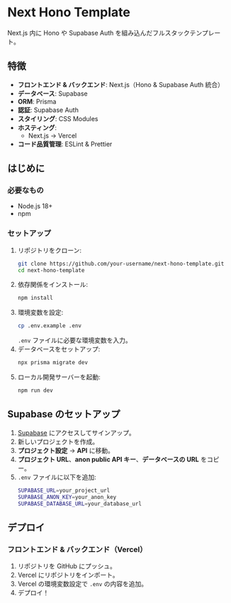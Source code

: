 # Next Hono Template

Next.js 内に Hono や Supabase Auth を組み込んだフルスタックテンプレート。

## 特徴

- **フロントエンド & バックエンド**: Next.js（Hono & Supabase Auth 統合）
- **データベース**: Supabase
- **ORM**: Prisma
- **認証**: Supabase Auth
- **スタイリング**: CSS Modules
- **ホスティング**:
  - Next.js → Vercel
- **コード品質管理**: ESLint & Prettier

## はじめに

### 必要なもの

- Node.js 18+
- npm

### セットアップ

1. リポジトリをクローン:
   ```sh
   git clone https://github.com/your-username/next-hono-template.git
   cd next-hono-template
   ```
2. 依存関係をインストール:
   ```sh
   npm install
   ```
3. 環境変数を設定:
   ```sh
   cp .env.example .env
   ```
   `.env` ファイルに必要な環境変数を入力。
4. データベースをセットアップ:
   ```sh
   npx prisma migrate dev
   ```
5. ローカル開発サーバーを起動:
   ```sh
   npm run dev
   ```

## Supabase のセットアップ

1. [Supabase](https://supabase.com/) にアクセスしてサインアップ。
2. 新しいプロジェクトを作成。
3. **プロジェクト設定** → **API** に移動。
4. **プロジェクト URL**、**anon public API キー**、**データベースの URL** をコピー。
5. `.env` ファイルに以下を追加:
   ```sh
   SUPABASE_URL=your_project_url
   SUPABASE_ANON_KEY=your_anon_key
   SUPABASE_DATABASE_URL=your_database_url
   ```

## デプロイ

### フロントエンド & バックエンド（Vercel）

1. リポジトリを GitHub にプッシュ。
2. Vercel にリポジトリをインポート。
3. Vercel の環境変数設定で `.env` の内容を追加。
4. デプロイ！

